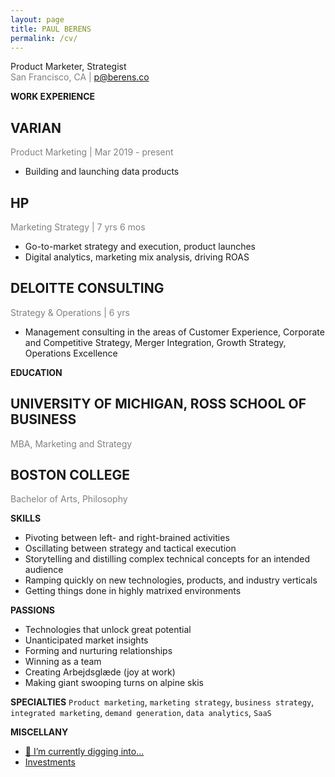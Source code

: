 ```yaml
---
layout: page
title: PAUL BERENS
permalink: /cv/
---
```

Product Marketer, Strategist
<br><span style="color:gray">San Francisco, CA | p@berens.co</span>

<span class="muted small"><b>WORK EXPERIENCE</b></span>

## VARIAN
<span style="color:gray">Product Marketing | Mar 2019 - present</span>
- Building and launching data products

## HP
<span style="color:gray">Marketing Strategy | 7 yrs 6 mos</span>
- Go-to-market strategy and execution, product launches
- Digital analytics, marketing mix analysis, driving ROAS

## DELOITTE CONSULTING
<span style="color:gray">Strategy & Operations | 6 yrs</span>
- Management consulting in the areas of Customer Experience, Corporate and Competitive Strategy, Merger Integration, Growth Strategy, Operations Excellence

<span class="muted small"><b>EDUCATION</b></span>

## UNIVERSITY OF MICHIGAN, ROSS SCHOOL OF BUSINESS
<span style="color:gray">MBA, Marketing and Strategy</span>

## BOSTON COLLEGE
<span style="color:gray">Bachelor of Arts, Philosophy</span>

<span class="muted small"><b>SKILLS</b></span>
- Pivoting between left- and right-brained activities
- Oscillating between strategy and tactical execution
- Storytelling and distilling complex technical concepts for an intended audience
- Ramping quickly on new technologies, products, and industry verticals
- Getting things done in highly matrixed environments

<span class="muted small"><b>PASSIONS</b></span>
- Technologies that unlock great potential
- Unanticipated market insights
- Forming and nurturing relationships
- Winning as a team
- Creating Arbejdsglæde (joy at work)
- Making giant swooping turns on alpine skis

<span class="muted small"><b>SPECIALTIES</b></span>
`Product marketing`, `marketing strategy`, `business strategy`, `integrated marketing`, `demand generation`, `data analytics`, `SaaS`

<span class="muted small"><b>MISCELLANY</b></span>
- [🌱 I’m currently digging into...](/learning/)
- [Investments](/portfolio/)

<center><span style="color:gray"><a href="https://angel.co/berens" target="_blank"><i class="fab fa-angellist"></i></a>&nbsp;&nbsp;&nbsp;<a href="https://linkedin.com/in/berensp" target="_blank"><i class="fab fa-linkedin-in"></i></a></span></center>
